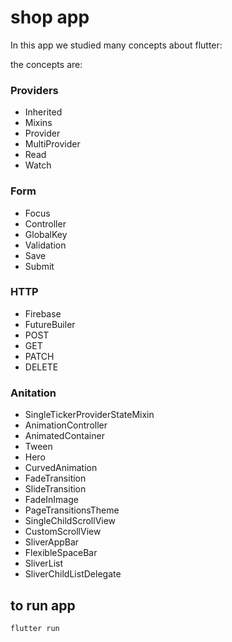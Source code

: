 # shop app

In this app we studied many concepts about flutter:

the concepts are:

### Providers
 * Inherited
 * Mixins
 * Provider
 * MultiProvider
 * Read
 * Watch
### Form
 * Focus
 * Controller
 * GlobalKey
 * Validation
 * Save
 * Submit
### HTTP
 * Firebase
 * FutureBuiler 
 * POST
 * GET
 * PATCH
 * DELETE
### Anitation
 * SingleTickerProviderStateMixin
 * AnimationController
 * AnimatedContainer
 * Tween
 * Hero
 * CurvedAnimation
 * FadeTransition
 * SlideTransition
 * FadeInImage
 * PageTransitionsTheme
 * SingleChildScrollView
 * CustomScrollView
 * SliverAppBar
 * FlexibleSpaceBar
 * SliverList
 * SliverChildListDelegate  

## to run app
```shell
flutter run
```

